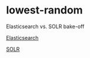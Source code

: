 # lowest-random
Elasticsearch vs. SOLR bake-off

[Elasticsearch](./docs/ELASTICSEARCH-ARCHITECTURE.md)

[SOLR](./docs/SOLR-ARCHITECTURE.md)
